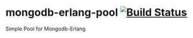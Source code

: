 # mongodb-erlang-pool [![Build Status](https://travis-ci.org/deadtrickster/mongodb-erlang-pool.svg?branch=master)](https://travis-ci.org/deadtrickster/mongodb-erlang-pool)
Simple Pool for Mongodb-Erlang
